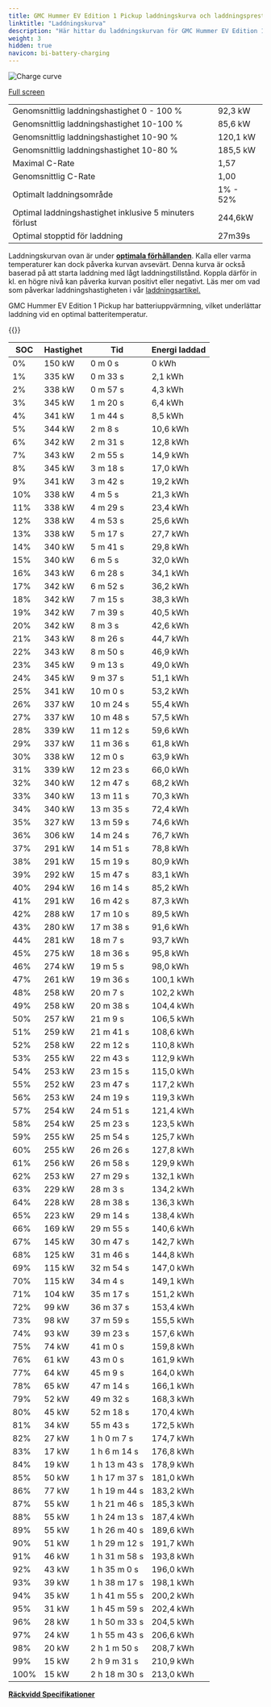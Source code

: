 ```yaml
---
title: GMC Hummer EV Edition 1 Pickup laddningskurva och laddningsprestanda
linktitle: "Laddningskurva"
description: "Här hittar du laddningskurvan för GMC Hummer EV Edition 1 Pickup."
weight: 3
hidden: true
navicon: bi-battery-charging
---
```

<!-- markdownlint-disable MD033 -->
<img src="/images/models/gmc/hummer_ev/hummer_ev_edition_1_pickup/chargingcurve.svg" alt="Charge curve" class="img-fluid">

[Full screen](/images/models/gmc/hummer_ev/hummer_ev_edition_1_pickup/chargingcurve.svg)


<table class="table table-striped border">
<tbody>
<tr>
<td>Genomsnittlig laddningshastighet 0 - 100 %</td><td>92,3 kW</td>
</tr>
<tr>
<td>Genomsnittlig laddningshastighet 10-100 %</td><td>85,6 kW</td>
</tr>
<tr>
<td>Genomsnittlig laddningshastighet 10-90 %</td><td>120,1 kW</td>
</tr>
<tr>
<td>Genomsnittlig laddningshastighet 10-80 %</td><td>185,5 kW</td>
</tr>
<tr>
<td>Maximal C-Rate</td><td>1,57</td>
</tr>
<tr>
<td>Genomsnittlig C-Rate</td><td>1,00</td>
</tr>
<tr>
<td>Optimalt laddningsområde</td><td>1% - 52%</td>
</tr>
<tr>
<td>Optimal laddningshastighet inklusive 5 minuters förlust</td><td>244,6kW</td>
</tr>
<tr>
<td>Optimal stopptid för laddning</td><td>27m39s</td>
</tr>
</tbody>
</table>


Laddningskurvan ovan är under **[optimala förhållanden](../../../../../technology/battery/charging/#temperatur)**. Kalla eller varma temperaturer kan dock påverka kurvan avsevärt. Denna kurva är också baserad på att starta laddning med lågt laddningstillstånd. Koppla därför in kl. en högre nivå kan påverka kurvan positivt eller negativt. Läs mer om vad som påverkar laddningshastigheten i vår [laddningsartikel.](../../../../../technology/battery/charging/)


GMC Hummer EV Edition 1 Pickup har batteriuppvärmning, vilket underlättar laddning vid en optimal batteritemperatur.


{{<evkxdisplayaddarticle />}}
<table class="table table-striped border">
<thead>
<tr><th>SOC</th><th>Hastighet</th><th>Tid</th><th>Energi laddad</th></tr>
</thead>
<tbody>
<tr>
<td>0%</td><td>150 kW</td><td> 0 m 0 s </td><td>0 kWh </td>
</tr>
<tr>
<td>1%</td><td>335 kW</td><td> 0 m 33 s </td><td>2,1 kWh </td>
</tr>
<tr>
<td>2%</td><td>338 kW</td><td> 0 m 57 s </td><td>4,3 kWh </td>
</tr>
<tr>
<td>3%</td><td>345 kW</td><td> 1 m 20 s </td><td>6,4 kWh </td>
</tr>
<tr>
<td>4%</td><td>341 kW</td><td> 1 m 44 s </td><td>8,5 kWh </td>
</tr>
<tr>
<td>5%</td><td>344 kW</td><td> 2 m 8 s </td><td>10,6 kWh </td>
</tr>
<tr>
<td>6%</td><td>342 kW</td><td> 2 m 31 s </td><td>12,8 kWh </td>
</tr>
<tr>
<td>7%</td><td>343 kW</td><td> 2 m 55 s </td><td>14,9 kWh </td>
</tr>
<tr>
<td>8%</td><td>345 kW</td><td> 3 m 18 s </td><td>17,0 kWh </td>
</tr>
<tr>
<td>9%</td><td>341 kW</td><td> 3 m 42 s </td><td>19,2 kWh </td>
</tr>
<tr>
<td>10%</td><td>338 kW</td><td> 4 m 5 s </td><td>21,3 kWh </td>
</tr>
<tr>
<td>11%</td><td>338 kW</td><td> 4 m 29 s </td><td>23,4 kWh </td>
</tr>
<tr>
<td>12%</td><td>338 kW</td><td> 4 m 53 s </td><td>25,6 kWh </td>
</tr>
<tr>
<td>13%</td><td>338 kW</td><td> 5 m 17 s </td><td>27,7 kWh </td>
</tr>
<tr>
<td>14%</td><td>340 kW</td><td> 5 m 41 s </td><td>29,8 kWh </td>
</tr>
<tr>
<td>15%</td><td>340 kW</td><td> 6 m 5 s </td><td>32,0 kWh </td>
</tr>
<tr>
<td>16%</td><td>343 kW</td><td> 6 m 28 s </td><td>34,1 kWh </td>
</tr>
<tr>
<td>17%</td><td>342 kW</td><td> 6 m 52 s </td><td>36,2 kWh </td>
</tr>
<tr>
<td>18%</td><td>342 kW</td><td> 7 m 15 s </td><td>38,3 kWh </td>
</tr>
<tr>
<td>19%</td><td>342 kW</td><td> 7 m 39 s </td><td>40,5 kWh </td>
</tr>
<tr>
<td>20%</td><td>342 kW</td><td> 8 m 3 s </td><td>42,6 kWh </td>
</tr>
<tr>
<td>21%</td><td>343 kW</td><td> 8 m 26 s </td><td>44,7 kWh </td>
</tr>
<tr>
<td>22%</td><td>343 kW</td><td> 8 m 50 s </td><td>46,9 kWh </td>
</tr>
<tr>
<td>23%</td><td>345 kW</td><td> 9 m 13 s </td><td>49,0 kWh </td>
</tr>
<tr>
<td>24%</td><td>345 kW</td><td> 9 m 37 s </td><td>51,1 kWh </td>
</tr>
<tr>
<td>25%</td><td>341 kW</td><td> 10 m 0 s </td><td>53,2 kWh </td>
</tr>
<tr>
<td>26%</td><td>337 kW</td><td> 10 m 24 s </td><td>55,4 kWh </td>
</tr>
<tr>
<td>27%</td><td>337 kW</td><td> 10 m 48 s </td><td>57,5 kWh </td>
</tr>
<tr>
<td>28%</td><td>339 kW</td><td> 11 m 12 s </td><td>59,6 kWh </td>
</tr>
<tr>
<td>29%</td><td>337 kW</td><td> 11 m 36 s </td><td>61,8 kWh </td>
</tr>
<tr>
<td>30%</td><td>338 kW</td><td> 12 m 0 s </td><td>63,9 kWh </td>
</tr>
<tr>
<td>31%</td><td>339 kW</td><td> 12 m 23 s </td><td>66,0 kWh </td>
</tr>
<tr>
<td>32%</td><td>340 kW</td><td> 12 m 47 s </td><td>68,2 kWh </td>
</tr>
<tr>
<td>33%</td><td>340 kW</td><td> 13 m 11 s </td><td>70,3 kWh </td>
</tr>
<tr>
<td>34%</td><td>340 kW</td><td> 13 m 35 s </td><td>72,4 kWh </td>
</tr>
<tr>
<td>35%</td><td>327 kW</td><td> 13 m 59 s </td><td>74,6 kWh </td>
</tr>
<tr>
<td>36%</td><td>306 kW</td><td> 14 m 24 s </td><td>76,7 kWh </td>
</tr>
<tr>
<td>37%</td><td>291 kW</td><td> 14 m 51 s </td><td>78,8 kWh </td>
</tr>
<tr>
<td>38%</td><td>291 kW</td><td> 15 m 19 s </td><td>80,9 kWh </td>
</tr>
<tr>
<td>39%</td><td>292 kW</td><td> 15 m 47 s </td><td>83,1 kWh </td>
</tr>
<tr>
<td>40%</td><td>294 kW</td><td> 16 m 14 s </td><td>85,2 kWh </td>
</tr>
<tr>
<td>41%</td><td>291 kW</td><td> 16 m 42 s </td><td>87,3 kWh </td>
</tr>
<tr>
<td>42%</td><td>288 kW</td><td> 17 m 10 s </td><td>89,5 kWh </td>
</tr>
<tr>
<td>43%</td><td>280 kW</td><td> 17 m 38 s </td><td>91,6 kWh </td>
</tr>
<tr>
<td>44%</td><td>281 kW</td><td> 18 m 7 s </td><td>93,7 kWh </td>
</tr>
<tr>
<td>45%</td><td>275 kW</td><td> 18 m 36 s </td><td>95,8 kWh </td>
</tr>
<tr>
<td>46%</td><td>274 kW</td><td> 19 m 5 s </td><td>98,0 kWh </td>
</tr>
<tr>
<td>47%</td><td>261 kW</td><td> 19 m 36 s </td><td>100,1 kWh </td>
</tr>
<tr>
<td>48%</td><td>258 kW</td><td> 20 m 7 s </td><td>102,2 kWh </td>
</tr>
<tr>
<td>49%</td><td>258 kW</td><td> 20 m 38 s </td><td>104,4 kWh </td>
</tr>
<tr>
<td>50%</td><td>257 kW</td><td> 21 m 9 s </td><td>106,5 kWh </td>
</tr>
<tr>
<td>51%</td><td>259 kW</td><td> 21 m 41 s </td><td>108,6 kWh </td>
</tr>
<tr>
<td>52%</td><td>258 kW</td><td> 22 m 12 s </td><td>110,8 kWh </td>
</tr>
<tr>
<td>53%</td><td>255 kW</td><td> 22 m 43 s </td><td>112,9 kWh </td>
</tr>
<tr>
<td>54%</td><td>253 kW</td><td> 23 m 15 s </td><td>115,0 kWh </td>
</tr>
<tr>
<td>55%</td><td>252 kW</td><td> 23 m 47 s </td><td>117,2 kWh </td>
</tr>
<tr>
<td>56%</td><td>253 kW</td><td> 24 m 19 s </td><td>119,3 kWh </td>
</tr>
<tr>
<td>57%</td><td>254 kW</td><td> 24 m 51 s </td><td>121,4 kWh </td>
</tr>
<tr>
<td>58%</td><td>254 kW</td><td> 25 m 23 s </td><td>123,5 kWh </td>
</tr>
<tr>
<td>59%</td><td>255 kW</td><td> 25 m 54 s </td><td>125,7 kWh </td>
</tr>
<tr>
<td>60%</td><td>255 kW</td><td> 26 m 26 s </td><td>127,8 kWh </td>
</tr>
<tr>
<td>61%</td><td>256 kW</td><td> 26 m 58 s </td><td>129,9 kWh </td>
</tr>
<tr>
<td>62%</td><td>253 kW</td><td> 27 m 29 s </td><td>132,1 kWh </td>
</tr>
<tr>
<td>63%</td><td>229 kW</td><td> 28 m 3 s </td><td>134,2 kWh </td>
</tr>
<tr>
<td>64%</td><td>228 kW</td><td> 28 m 38 s </td><td>136,3 kWh </td>
</tr>
<tr>
<td>65%</td><td>223 kW</td><td> 29 m 14 s </td><td>138,4 kWh </td>
</tr>
<tr>
<td>66%</td><td>169 kW</td><td> 29 m 55 s </td><td>140,6 kWh </td>
</tr>
<tr>
<td>67%</td><td>145 kW</td><td> 30 m 47 s </td><td>142,7 kWh </td>
</tr>
<tr>
<td>68%</td><td>125 kW</td><td> 31 m 46 s </td><td>144,8 kWh </td>
</tr>
<tr>
<td>69%</td><td>115 kW</td><td> 32 m 54 s </td><td>147,0 kWh </td>
</tr>
<tr>
<td>70%</td><td>115 kW</td><td> 34 m 4 s </td><td>149,1 kWh </td>
</tr>
<tr>
<td>71%</td><td>104 kW</td><td> 35 m 17 s </td><td>151,2 kWh </td>
</tr>
<tr>
<td>72%</td><td>99 kW</td><td> 36 m 37 s </td><td>153,4 kWh </td>
</tr>
<tr>
<td>73%</td><td>98 kW</td><td> 37 m 59 s </td><td>155,5 kWh </td>
</tr>
<tr>
<td>74%</td><td>93 kW</td><td> 39 m 23 s </td><td>157,6 kWh </td>
</tr>
<tr>
<td>75%</td><td>74 kW</td><td> 41 m 0 s </td><td>159,8 kWh </td>
</tr>
<tr>
<td>76%</td><td>61 kW</td><td> 43 m 0 s </td><td>161,9 kWh </td>
</tr>
<tr>
<td>77%</td><td>64 kW</td><td> 45 m 9 s </td><td>164,0 kWh </td>
</tr>
<tr>
<td>78%</td><td>65 kW</td><td> 47 m 14 s </td><td>166,1 kWh </td>
</tr>
<tr>
<td>79%</td><td>52 kW</td><td> 49 m 32 s </td><td>168,3 kWh </td>
</tr>
<tr>
<td>80%</td><td>45 kW</td><td> 52 m 18 s </td><td>170,4 kWh </td>
</tr>
<tr>
<td>81%</td><td>34 kW</td><td> 55 m 43 s </td><td>172,5 kWh </td>
</tr>
<tr>
<td>82%</td><td>27 kW</td><td>1 h 0 m 7 s </td><td>174,7 kWh </td>
</tr>
<tr>
<td>83%</td><td>17 kW</td><td>1 h 6 m 14 s </td><td>176,8 kWh </td>
</tr>
<tr>
<td>84%</td><td>19 kW</td><td>1 h 13 m 43 s </td><td>178,9 kWh </td>
</tr>
<tr>
<td>85%</td><td>50 kW</td><td>1 h 17 m 37 s </td><td>181,0 kWh </td>
</tr>
<tr>
<td>86%</td><td>77 kW</td><td>1 h 19 m 44 s </td><td>183,2 kWh </td>
</tr>
<tr>
<td>87%</td><td>55 kW</td><td>1 h 21 m 46 s </td><td>185,3 kWh </td>
</tr>
<tr>
<td>88%</td><td>55 kW</td><td>1 h 24 m 13 s </td><td>187,4 kWh </td>
</tr>
<tr>
<td>89%</td><td>55 kW</td><td>1 h 26 m 40 s </td><td>189,6 kWh </td>
</tr>
<tr>
<td>90%</td><td>51 kW</td><td>1 h 29 m 12 s </td><td>191,7 kWh </td>
</tr>
<tr>
<td>91%</td><td>46 kW</td><td>1 h 31 m 58 s </td><td>193,8 kWh </td>
</tr>
<tr>
<td>92%</td><td>43 kW</td><td>1 h 35 m 0 s </td><td>196,0 kWh </td>
</tr>
<tr>
<td>93%</td><td>39 kW</td><td>1 h 38 m 17 s </td><td>198,1 kWh </td>
</tr>
<tr>
<td>94%</td><td>35 kW</td><td>1 h 41 m 55 s </td><td>200,2 kWh </td>
</tr>
<tr>
<td>95%</td><td>31 kW</td><td>1 h 45 m 59 s </td><td>202,4 kWh </td>
</tr>
<tr>
<td>96%</td><td>28 kW</td><td>1 h 50 m 33 s </td><td>204,5 kWh </td>
</tr>
<tr>
<td>97%</td><td>24 kW</td><td>1 h 55 m 43 s </td><td>206,6 kWh </td>
</tr>
<tr>
<td>98%</td><td>20 kW</td><td>2 h 1 m 50 s </td><td>208,7 kWh </td>
</tr>
<tr>
<td>99%</td><td>15 kW</td><td>2 h 9 m 31 s </td><td>210,9 kWh </td>
</tr>
<tr>
<td>100%</td><td>15 kW</td><td>2 h 18 m 30 s </td><td>213,0 kWh </td>
</tr>
</tbody>
</table>

<div class="mt-3 mb-3">
<a href="../rangeandconsumption/" class="text-decoration-none text-black">
<strong><i class="bi-arrow-left"></i> Räckvidd </strong>
</a>
<a href="../specifications/" class="text-decoration-none text-black float-end">
<strong>Specifikationer <i class="bi-arrow-right"></i></strong>
</a>
</div>
